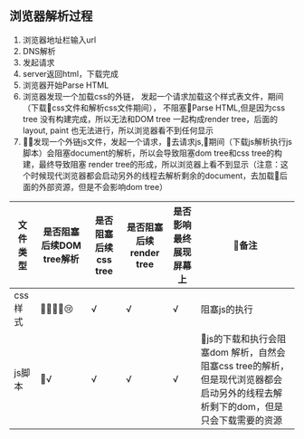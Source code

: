 ## 浏览器解析过程

1. 浏览器地址栏输入url 
2. DNS解析
3. 发起请求
4. server返回html，下载完成
5. 浏览器开始Parse HTML
6. 浏览器发现一个加载css的外链， 发起一个请求加载这个样式表文件，期间（下载css文件和解析css文件期间）， 不阻塞Parse HTML,但是因为css tree 没有构建完成，所以无法和DOM tree 一起构成render tree，后面的 layout, paint 也无法进行，所以浏览器看不到任何显示
7. 发现一个外链js文件，发起一个请求，去请求js,期间（下载js解析执行js脚本）会阻塞document的解析，所以会导致阻塞dom tree和css tree的构建，最终导致阻塞 render tree的形成，所以浏览器上看不到显示（注意：这个时候现代浏览器都会启动另外的线程去解析剩余的document，去加载后面的外部资源，但是不会影响dom tree）


|文件类型|是否阻塞后续DOM tree解析| 是否阻塞后续 css tree| 是否阻塞后续 render tree|是否影响最终展现屏幕上|备注|
|---|---|---|---|---|---|
|css样式|😢|√|√|√|阻塞js的执行|
|js脚本|√|√|√|√|js的下载和执行会阻塞dom 解析，自然会阻塞css tree的解析， 但是现代浏览器都会启动另外的线程去解析剩下的dom，但是只会下载需要的资源|
